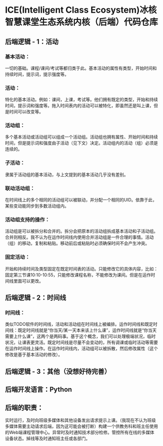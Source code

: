 # ICE(Intelligent Class Ecosystem)冰核智慧课堂生态系统内核（后端）代码仓库

## 后端逻辑 - 1：活动
### 基本活动：
一切的基础。课程/课间/考试等都归类于此。基本活动的属性有类型，开始时间和持续时间，提示词，提示强度等。
### 活动：
特化的基本活动。例如：课间，上课，考试等。他们拥有既定的类型，开始和持续时间，提示词和强度等。拖入时间表内的活动可以被特化，即虽然还是叫上课，但是时间可以改变等。
### 活动组：
多个基本活动或活动组可以组成一个活动组。活动组也拥有属性、开始时间和持续时间，但是提示词和强度由子活动（见下文）决定。活动组内的活动（组）必须是连续的。
### 子活动：
隶属于活动组的基本活动，与上文提到的基本活动几乎没有差别。
### 联动活动组：
在时间线上的多个相同的活动组可以被联动，并分配一个相同的UID。依靠于此，某些变动能同步到多数活动组内。
### 活动组支持的操作：
活动组是可以被拆分和合并的。拆分会把原本的活动组拆成基本活动和子活动组。合并则相反。我不认为在运作时间线内使用合并活动组是一件合理的事情。活动（组）的移动，复制和粘贴。移动前后或粘贴时必须确保时间不会产生冲突。
### 固定活动：
开始和持续时间及类型固定在既定时间表的活动。只能修改它的具体内容，比如：固定第三节课10:10-10:55，只能修改课程名称，不能修改为课间。但是在运作时间线里面可以更改。
## 后端逻辑 - 2：时间线
### 时间线：
类似TODO软件的时间线，活动和活动组在时间线上被编排。﻿运作时间线和既定时间线：既定时间线就是“你当天/某一天本来该上什么课”，运作时间线就是“你当天需要上什么课”，这两个是两码事。基于这个概念，我们可以处理极端状况，临时状况，让课表更灵活。既定时间线是尽量不会变动的，所有调课或临时活动等需要在运作时间线上操作。在运作时间线内，活动组可以被拆散，然后修改属性（这个修改是基于基本活动的修改）。
## 后端逻辑 - 3：其他（没想好待完善）
## 后端开发语言：Python
## 后端的职责：
实时运行，及时向班级多媒体和其他设备发出请求提示上课。（我现在不认为班级多媒体需要主动请求后端，因为这可能会被打断）﻿构建一个供教务科和班主任使用的Web端课程管理中心。﻿异常时及时通知技术部分检修。﻿管控所有在线的多媒体设备状态。掉线等及时通知班主任或各部门。
